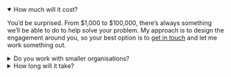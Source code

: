 <details open>

  <summary>How much will it cost?</summary>

  <p>You’d be surprised. From $1,000 to $100,000, there’s always something we’ll
  be able to do to help solve your problem. My approach is to design the
  engagement around you, so your best option is to <a href="/contact/">get in
  touch</a> and let me work something out.</p>

</details>

<details>

  <summary>Do you work with smaller organisations?</summary>

  <p>Absolutely! While my <a href="/#section:clients">client list</a> tends to
  highlight more familiar household names, I love partnering with anyone who’s
  keen to do good work. In fact, some of my most fond memories are joining teeny
  tiny teams and working closely together solving problems.</p>

  <p>Whether it’s consultancy, audits, or training, the size of your company
  does not matter. There’s something for everyone.</p>

</details>

<details>

  <summary>How long will it take?</summary>

  <p>Probably not as long as you think! Over the past six years, I have managed
  to optimise my workflow to such an extent that we can move incredibly quickly.
  Vitamix had this to say about it:</p>

  <blockquote>
    <p>Harry’s technique for getting to the root of our needs was phenomenal—he
    proposed a tailor made plan of action, and it was spot on. We were able to
    implement it immediately and it didn’t take weeks or months of ramp-up time.
    It was as if Harry had been in the trenches with us all along!</p>
  </blockquote>

  <p>No matter how long it will take us to achieve our goals, the sooner we
  start, the better.</p>

</details>
